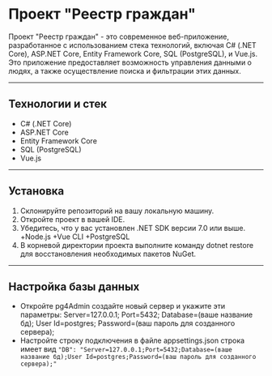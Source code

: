 # Проект "Реестр граждан"
Проект "Реестр граждан" - это современное веб-приложение, разработанное с использованием стека технологий,
включая C# (.NET Core), ASP.NET Core, Entity Framework Core, SQL (PostgreSQL), и Vue.js.
Это приложение предоставляет возможность управления данными о людях, а также осуществление поиска и фильтрации этих данных.
____
## Технологии и стек
+ C# (.NET Core)
+ ASP.NET Core
+ Entity Framework Core
+ SQL (PostgreSQL)
+ Vue.js
-----------
## Установка
1. Склонируйте репозиторий на вашу локальную машину.
2. Откройте проект в вашей IDE.
3. Убедитесь, что у вас установлен .NET SDK версии 7.0 или выше.
   +Node.js
   +Vue CLI
   +PostgreSQL  
4. В корневой директории проекта выполните команду dotnet restore для восстановления необходимых пакетов NuGet.
-----------
## Настройка  базы данных
  + Откройте pg4Admin создайте новый сервер и укажите эти параметры: Server=127.0.0.1;
                                                                     Port=5432; 
                                                                     Database=(ваше название бд);
                                                                     User Id=postgres;
                                                                     Password=(ваш пароль для созданного сервера);
  + Настройте строку подключения в файле appsettings.json строка имеет вид `"DB": "Server=127.0.0.1;Port=5432;Database=(ваше название бд);User Id=postgres;Password=(ваш пароль для созданного сервера);"`


  
